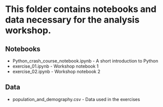 # This folder contains notebooks and data necessary for the analysis workshop.
## Notebooks
* Python_crash_course_notebook.ipynb - A short introduction to Python
* exercise_01.ipynb - Workshop notebook 1
* exercise_02.ipynb - Workshop notebook 2

## Data
* population_and_demography.csv - Data used in the exercises

  
